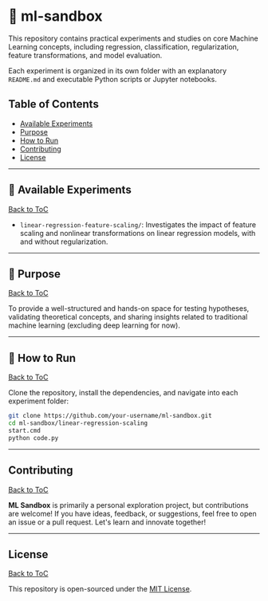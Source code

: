 # 🧠 ml-sandbox

This repository contains practical experiments and studies on core Machine Learning concepts, including regression, classification, regularization, feature transformations, and model evaluation.

Each experiment is organized in its own folder with an explanatory `README.md` and executable Python scripts or Jupyter notebooks.

## Table of Contents

- [Available Experiments](#experiments)
- [Purpose](#purpose)
- [How to Run](#how-to-run)
- [Contributing](#contributing)
- [License](#license)


---

<a name="experiments"/></a>
## 📂 Available Experiments
[Back to ToC](#toc)

- `linear-regression-feature-scaling/`: Investigates the impact of feature scaling and nonlinear transformations on linear regression models, with and without regularization.

---

<a name="purpose"/></a>
## 🎯 Purpose
[Back to ToC](#toc)

To provide a well-structured and hands-on space for testing hypotheses, validating theoretical concepts, and sharing insights related to traditional machine learning (excluding deep learning for now).

---

<a name="how-to-run"/></a>
## 🚀 How to Run
[Back to ToC](#toc)

Clone the repository, install the dependencies, and navigate into each experiment folder:

```bash
git clone https://github.com/your-username/ml-sandbox.git
cd ml-sandbox/linear-regression-scaling
start.cmd
python code.py
```

---

<a name="contributing"/></a>
## Contributing
[Back to ToC](#toc)

**ML Sandbox** is primarily a personal exploration project, but contributions are welcome! If you have ideas, feedback, or suggestions, feel free to open an issue or a pull request. Let's learn and innovate together!

---

<a name="license"/></a>
## License
[Back to ToC](#toc)

This repository is open-sourced under the [MIT License](LICENSE).
